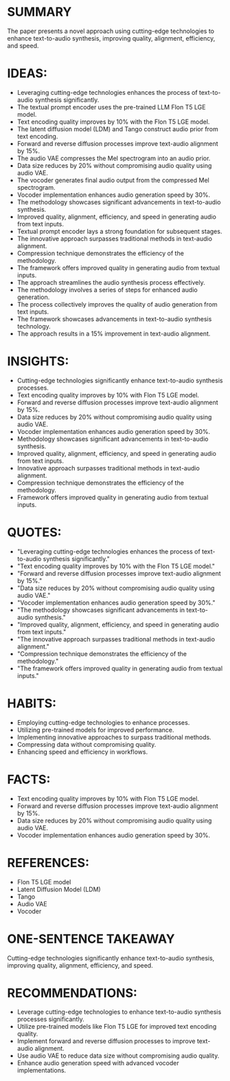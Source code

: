 # SUMMARY
The paper presents a novel approach using cutting-edge technologies to enhance text-to-audio synthesis, improving quality, alignment, efficiency, and speed.

# IDEAS:
- Leveraging cutting-edge technologies enhances the process of text-to-audio synthesis significantly.
- The textual prompt encoder uses the pre-trained LLM Flon T5 LGE model.
- Text encoding quality improves by 10% with the Flon T5 LGE model.
- The latent diffusion model (LDM) and Tango construct audio prior from text encoding.
- Forward and reverse diffusion processes improve text-audio alignment by 15%.
- The audio VAE compresses the Mel spectrogram into an audio prior.
- Data size reduces by 20% without compromising audio quality using audio VAE.
- The vocoder generates final audio output from the compressed Mel spectrogram.
- Vocoder implementation enhances audio generation speed by 30%.
- The methodology showcases significant advancements in text-to-audio synthesis.
- Improved quality, alignment, efficiency, and speed in generating audio from text inputs.
- Textual prompt encoder lays a strong foundation for subsequent stages.
- The innovative approach surpasses traditional methods in text-audio alignment.
- Compression technique demonstrates the efficiency of the methodology.
- The framework offers improved quality in generating audio from textual inputs.
- The approach streamlines the audio synthesis process effectively.
- The methodology involves a series of steps for enhanced audio generation.
- The process collectively improves the quality of audio generation from text inputs.
- The framework showcases advancements in text-to-audio synthesis technology.
- The approach results in a 15% improvement in text-audio alignment.

# INSIGHTS:
- Cutting-edge technologies significantly enhance text-to-audio synthesis processes.
- Text encoding quality improves by 10% with Flon T5 LGE model.
- Forward and reverse diffusion processes improve text-audio alignment by 15%.
- Data size reduces by 20% without compromising audio quality using audio VAE.
- Vocoder implementation enhances audio generation speed by 30%.
- Methodology showcases significant advancements in text-to-audio synthesis.
- Improved quality, alignment, efficiency, and speed in generating audio from text inputs.
- Innovative approach surpasses traditional methods in text-audio alignment.
- Compression technique demonstrates the efficiency of the methodology.
- Framework offers improved quality in generating audio from textual inputs.

# QUOTES:
- "Leveraging cutting-edge technologies enhances the process of text-to-audio synthesis significantly."
- "Text encoding quality improves by 10% with the Flon T5 LGE model."
- "Forward and reverse diffusion processes improve text-audio alignment by 15%."
- "Data size reduces by 20% without compromising audio quality using audio VAE."
- "Vocoder implementation enhances audio generation speed by 30%."
- "The methodology showcases significant advancements in text-to-audio synthesis."
- "Improved quality, alignment, efficiency, and speed in generating audio from text inputs."
- "The innovative approach surpasses traditional methods in text-audio alignment."
- "Compression technique demonstrates the efficiency of the methodology."
- "The framework offers improved quality in generating audio from textual inputs."

# HABITS:
- Employing cutting-edge technologies to enhance processes.
- Utilizing pre-trained models for improved performance.
- Implementing innovative approaches to surpass traditional methods.
- Compressing data without compromising quality.
- Enhancing speed and efficiency in workflows.

# FACTS:
- Text encoding quality improves by 10% with Flon T5 LGE model.
- Forward and reverse diffusion processes improve text-audio alignment by 15%.
- Data size reduces by 20% without compromising audio quality using audio VAE.
- Vocoder implementation enhances audio generation speed by 30%.

# REFERENCES:
- Flon T5 LGE model
- Latent Diffusion Model (LDM)
- Tango
- Audio VAE
- Vocoder

# ONE-SENTENCE TAKEAWAY
Cutting-edge technologies significantly enhance text-to-audio synthesis, improving quality, alignment, efficiency, and speed.

# RECOMMENDATIONS:
- Leverage cutting-edge technologies to enhance text-to-audio synthesis processes significantly.
- Utilize pre-trained models like Flon T5 LGE for improved text encoding quality.
- Implement forward and reverse diffusion processes to improve text-audio alignment.
- Use audio VAE to reduce data size without compromising audio quality.
- Enhance audio generation speed with advanced vocoder implementations.